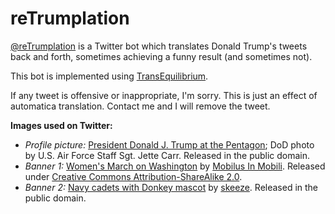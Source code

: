 reTrumplation
=============

[@reTrumplation](https://twitter.com/reTrumplation) is a Twitter bot which translates Donald Trump's tweets back and forth, sometimes achieving a funny result (and sometimes not).

This bot is implemented using [TransEquilibrium](https://github.com/barisione/transequilibrium/).

If any tweet is offensive or inappropriate, I'm sorry. This is just an effect of automatica translation. Contact me and I will remove the tweet.

**Images used on Twitter:**

* *Profile picture:* [President Donald J. Trump at the Pentagon](https://www.dvidshub.net/image/3127835/170127-d-gy869-006); DoD photo by U.S. Air Force Staff Sgt. Jette Carr. Released in the public domain.
* *Banner 1:* [Women's March on Washington](https://www.flickr.com/photos/mobili/32593123745/) by [Mobilus In Mobili](https://www.flickr.com/people/52257493@N00). Released under [Creative Commons Attribution-ShareAlike 2.0](https://creativecommons.org/licenses/by-sa/2.0/).
* *Banner 2:* [Navy cadets with Donkey mascot](https://pixabay.com/en/cadets-army-crowd-donkey-mascot-903048/) by [skeeze](https://pixabay.com/en/users/skeeze-272447/). Released in the public domain.
